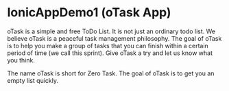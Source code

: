 # IonicAppDemo1 (oTask App)

oTask is a simple and free ToDo List. It is not just an ordinary todo list. We believe oTask is a peaceful task management philosophy. The goal of oTask is to help you make a group of tasks that you can finish within a certain period of time (we call this sprint). Give oTask a try and let us know what you think.

The name oTask is short for Zero Task. The goal of oTask is to get you an empty list quickly.
